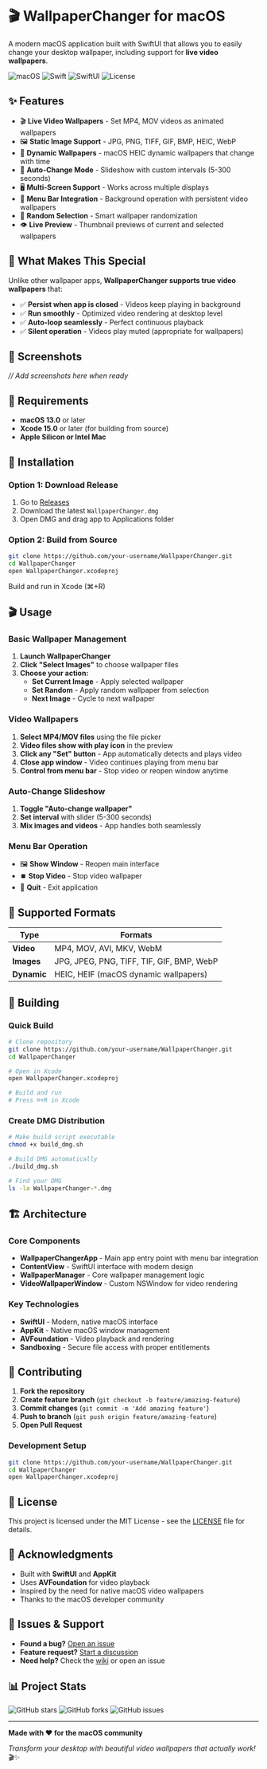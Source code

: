 # 🎬 WallpaperChanger for macOS

A modern macOS application built with SwiftUI that allows you to easily change your desktop wallpaper, including support for **live video wallpapers**.

![macOS](https://img.shields.io/badge/macOS-13.0+-blue)
![Swift](https://img.shields.io/badge/Swift-5.9-orange)
![SwiftUI](https://img.shields.io/badge/SwiftUI-4.0-blue)
![License](https://img.shields.io/badge/License-MIT-green)

## ✨ Features

- 🎬 **Live Video Wallpapers** - Set MP4, MOV videos as animated wallpapers
- 🖼️ **Static Image Support** - JPG, PNG, TIFF, GIF, BMP, HEIC, WebP
- 🌅 **Dynamic Wallpapers** - macOS HEIC dynamic wallpapers that change with time
- 🔄 **Auto-Change Mode** - Slideshow with custom intervals (5-300 seconds)
- 🖥️ **Multi-Screen Support** - Works across multiple displays
- 📱 **Menu Bar Integration** - Background operation with persistent video wallpapers
- 🎲 **Random Selection** - Smart wallpaper randomization
- 👁️ **Live Preview** - Thumbnail previews of current and selected wallpapers

## 🎯 What Makes This Special

Unlike other wallpaper apps, **WallpaperChanger supports true video wallpapers** that:
- ✅ **Persist when app is closed** - Videos keep playing in background
- ✅ **Run smoothly** - Optimized video rendering at desktop level
- ✅ **Auto-loop seamlessly** - Perfect continuous playback
- ✅ **Silent operation** - Videos play muted (appropriate for wallpapers)

## 📱 Screenshots

*// Add screenshots here when ready*

## 🔧 Requirements

- **macOS 13.0** or later
- **Xcode 15.0** or later (for building from source)
- **Apple Silicon or Intel Mac**

## 🚀 Installation

### Option 1: Download Release
1. Go to [Releases](../../releases)
2. Download the latest `WallpaperChanger.dmg`
3. Open DMG and drag app to Applications folder

### Option 2: Build from Source
```bash
git clone https://github.com/your-username/WallpaperChanger.git
cd WallpaperChanger
open WallpaperChanger.xcodeproj
```
Build and run in Xcode (⌘+R)

## 🎬 Usage

### Basic Wallpaper Management
1. **Launch WallpaperChanger**
2. **Click "Select Images"** to choose wallpaper files
3. **Choose your action:**
   - **Set Current Image** - Apply selected wallpaper
   - **Set Random** - Apply random wallpaper from selection
   - **Next Image** - Cycle to next wallpaper

### Video Wallpapers
1. **Select MP4/MOV files** using the file picker
2. **Video files show with play icon** in the preview
3. **Click any "Set" button** - App automatically detects and plays video
4. **Close app window** - Video continues playing from menu bar
5. **Control from menu bar** - Stop video or reopen window anytime

### Auto-Change Slideshow
1. **Toggle "Auto-change wallpaper"**
2. **Set interval** with slider (5-300 seconds)
3. **Mix images and videos** - App handles both seamlessly

### Menu Bar Operation
- 🖼️ **Show Window** - Reopen main interface
- ⏹️ **Stop Video** - Stop video wallpaper
- 🚪 **Quit** - Exit application

## 🎯 Supported Formats

| Type | Formats |
|------|---------|
| **Video** | MP4, MOV, AVI, MKV, WebM |
| **Images** | JPG, JPEG, PNG, TIFF, TIF, GIF, BMP, WebP |
| **Dynamic** | HEIC, HEIF (macOS dynamic wallpapers) |

## 🔨 Building

### Quick Build
```bash
# Clone repository
git clone https://github.com/your-username/WallpaperChanger.git
cd WallpaperChanger

# Open in Xcode
open WallpaperChanger.xcodeproj

# Build and run
# Press ⌘+R in Xcode
```

### Create DMG Distribution
```bash
# Make build script executable
chmod +x build_dmg.sh

# Build DMG automatically
./build_dmg.sh

# Find your DMG
ls -la WallpaperChanger-*.dmg
```

## 🏗️ Architecture

### Core Components
- **WallpaperChangerApp** - Main app entry point with menu bar integration
- **ContentView** - SwiftUI interface with modern design
- **WallpaperManager** - Core wallpaper management logic
- **VideoWallpaperWindow** - Custom NSWindow for video rendering

### Key Technologies
- **SwiftUI** - Modern, native macOS interface
- **AppKit** - Native macOS window management
- **AVFoundation** - Video playback and rendering
- **Sandboxing** - Secure file access with proper entitlements

## 🤝 Contributing

1. **Fork the repository**
2. **Create feature branch** (`git checkout -b feature/amazing-feature`)
3. **Commit changes** (`git commit -m 'Add amazing feature'`)
4. **Push to branch** (`git push origin feature/amazing-feature`)
5. **Open Pull Request**

### Development Setup
```bash
git clone https://github.com/your-username/WallpaperChanger.git
cd WallpaperChanger
open WallpaperChanger.xcodeproj
```

## 📝 License

This project is licensed under the MIT License - see the [LICENSE](LICENSE) file for details.

## 🙏 Acknowledgments

- Built with **SwiftUI** and **AppKit**
- Uses **AVFoundation** for video playback
- Inspired by the need for native macOS video wallpapers
- Thanks to the macOS developer community

## 🐛 Issues & Support

- **Found a bug?** [Open an issue](../../issues)
- **Feature request?** [Start a discussion](../../discussions)
- **Need help?** Check the [wiki](../../wiki) or open an issue

## 📊 Project Stats

![GitHub stars](https://img.shields.io/github/stars/your-username/WallpaperChanger)
![GitHub forks](https://img.shields.io/github/forks/your-username/WallpaperChanger)
![GitHub issues](https://img.shields.io/github/issues/your-username/WallpaperChanger)

---

**Made with ❤️ for the macOS community**

*Transform your desktop with beautiful video wallpapers that actually work!* 🎬✨ 